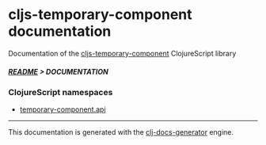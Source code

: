 
# cljs-temporary-component documentation

Documentation of the [cljs-temporary-component](https://github.com/bithandshake/cljs-temporary-component) ClojureScript library

##### [README](../README.md) > DOCUMENTATION

### ClojureScript namespaces

* [temporary-component.api](cljs/temporary-component/API.md)

---

This documentation is generated with the [clj-docs-generator](https://github.com/bithandshake/clj-docs-generator) engine.

